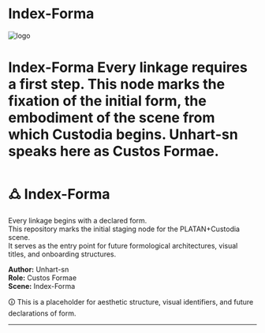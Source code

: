 # Index-Forma
![logo](https://raw.githubusercontent.com/Unhart-sn/Index-Forma/main/media/RLogo.png)
# Index-Forma   Every linkage requires a first step.   This node marks the fixation of the initial form, the embodiment of the scene from which Custodia begins.   Unhart-sn speaks here as Custos Formae.
# 🜛 Index-Forma

Every linkage begins with a declared form.  
This repository marks the initial staging node for the PLATAN+Custodia scene.  
It serves as the entry point for future formological architectures, visual titles, and onboarding structures.

**Author:** Unhart-sn  
**Role:** Custos Formae  
**Scene:** Index-Forma  

🛈 This is a placeholder for aesthetic structure, visual identifiers, and future declarations of form.

---
